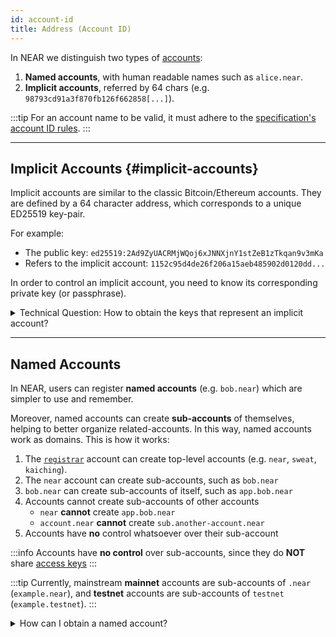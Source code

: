 ```yaml
---
id: account-id
title: Address (Account ID)
---
```


In NEAR we distinguish two types of [accounts](../introduction.md):
1. **Named accounts**, with human readable names such as `alice.near`.
2. **Implicit accounts**, referred by 64 chars (e.g. `98793cd91a3f870fb126f662858[...]`).

:::tip
For an account name to be valid, it must adhere to the [specification's account ID rules](https://nomicon.io/DataStructures/Account#account-id-rules).
:::

---

## Implicit Accounts {#implicit-accounts}
Implicit accounts are similar to the classic Bitcoin/Ethereum accounts. They are defined by a 64 character address, which corresponds to a unique ED25519 key-pair.

For example:
- The public key: `ed25519:2Ad9ZyUACRMjWQoj6xJNNXjnY1stZeB1zTkqan9v3mKa`
- Refers to the implicit account: `1152c95d4de26f206a15aeb485902d0120dd...`

In order to control an implicit account, you need to know its corresponding private key (or passphrase).

<details>

<summary> Technical Question: How to obtain the keys that represent an implicit account? </summary>

The simplest way to obtain a public / private key that represents an account is using the [NEAR CLI](../../../4.tools/cli.md)

```bash
near generate-key --saveImplicit

# Output
# Seed phrase: lumber habit sausage used zebra brain border exist meat muscle river hidden
# Key pair: {"publicKey":"ed25519:AQgnQSR1Mp3v7xrw7egJtu3ibNzoCGwUwnEehypip9od","secretKey":"ed25519:51qTiqybe8ycXwPznA8hz7GJJQ5hyZ45wh2rm5MBBjgZ5XqFjbjta1m41pq9zbRZfWGUGWYJqH4yVhSWoW6pYFkT"}
# Implicit account: 8bca86065be487de45e795b2c3154fe834d53ffa07e0a44f29e76a2a5f075df8
```

</details>

---


## Named Accounts
In NEAR, users can register **named accounts** (e.g. `bob.near`) which are simpler to use and remember.

Moreover, named accounts can create **sub-accounts** of themselves, helping to better organize related-accounts.
In this way, named accounts work as domains. This is how it works:

1. The [`registrar`](https://nearblocks.io/address/registrar) account can create top-level accounts (e.g. `near`, `sweat`, `kaiching`).
2. The `near` account can create sub-accounts, such as `bob.near`
3. `bob.near` can create sub-accounts of itself, such as `app.bob.near`
4. Accounts cannot create sub-accounts of other accounts
    - `near` **cannot** create `app.bob.near`
    - `account.near` **cannot** create `sub.another-account.near`
5. Accounts have **no** control whatsoever over their sub-account

:::info
Accounts have **no control** over sub-accounts, since they do **NOT** share [access keys](access-keys.md)
:::

:::tip
Currently, mainstream **mainnet** accounts are sub-accounts of `.near` (`example.near`), and **testnet** accounts are sub-accounts of `testnet` (`example.testnet`).
:::

<details>

<summary> How can I obtain a named account? </summary>

The simplest way to create a named account is by [signing-up using your email](https://near.org/), or by interacting with the [wallet bot on telegram](https://web.telegram.org/k/#@herewalletbot).

</details>